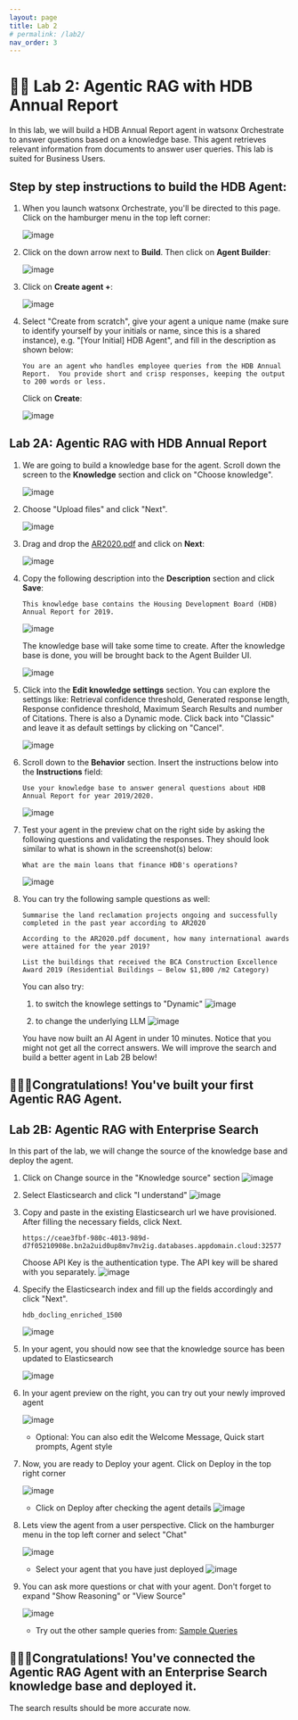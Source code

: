 ```yaml
---
layout: page
title: Lab 2
# permalink: /lab2/
nav_order: 3
---
```

# 🧑‍💼 Lab 2: Agentic RAG with HDB Annual Report 
    
In this lab, we will build a HDB Annual Report agent in watsonx Orchestrate to answer questions based on a knowledge base. This agent retrieves relevant information from documents to answer user queries. This lab is suited for Business Users.


## Step by step instructions to build the HDB Agent:

1. When you launch watsonx Orchestrate, you'll be directed to this page. Click on the hamburger menu in the top left corner:

    ![image](./imgs/imgs_lab2&3/step1.png)

1. Click on the down arrow next to **Build**.  Then click on **Agent Builder**:

    ![image](./imgs/imgs_lab2&3/step2.png)

1. Click on **Create agent +**:

    ![image](./imgs/imgs_lab2&3/step3.png)

1. Select "Create from scratch", give your agent a unique name (make sure to identify yourself by your initials or name, since this is a shared instance), e.g. "[Your Initial] HDB Agent", and fill in the description as shown below: 

    ```
    You are an agent who handles employee queries from the HDB Annual Report.  You provide short and crisp responses, keeping the output to 200 words or less. 
    ```  

    Click on **Create**:

    ![image](./imgs/imgs_lab2&3/hdb_step4.jpg)

## Lab 2A: Agentic RAG with HDB Annual Report 

1. We are going to build a knowledge base for the agent. Scroll down the screen to the **Knowledge** section and click on "Choose knowledge".

    ![image](./imgs/imgs_lab2&3/hdb_step5.jpg)

1. Choose "Upload files" and click "Next".

    ![image](./imgs/imgs_lab2&3/hr_step_uploadfile.png)

1. Drag and drop the [AR2020.pdf](./pdfs/AR2020.pdf) and click on **Next**:

    ![image](./imgs/imgs_lab2&3/hdb_step6.jpg)

1. Copy the following description into the **Description** section and click **Save**:

    ```
    This knowledge base contains the Housing Development Board (HDB) Annual Report for 2019. 
    ```

    ![image](./imgs/imgs_lab2&3/hdb_step7.jpg)

    The knowledge base will take some time to create. After the knowledge base is done, you will be brought back to the Agent Builder UI.

    ![image](./imgs/imgs_lab2&3/hdb_step8.jpg)

1. Click into the **Edit knowledge settings** section. You can explore the settings like: Retrieval confidence threshold, Generated response length, Response confidence threshold, Maximum Search Results and number of Citations. There is also a Dynamic mode. Click back into "Classic" and leave it as default settings by clicking on "Cancel". 

    ![image](./imgs/imgs_lab2&3/hdb_step9.jpg)

1. Scroll down to the **Behavior** section. Insert the instructions below into the **Instructions** field:

    ```
    Use your knowledge base to answer general questions about HDB Annual Report for year 2019/2020.  
    ```

    ![image](./imgs/imgs_lab2&3/hdb_step10.jpg)

1. Test your agent in the preview chat on the right side by asking the following questions and validating the responses.  They should look similar to what is shown in the screenshot(s) below:

    ```
    What are the main loans that finance HDB's operations?
    ```

    ![image](./imgs/imgs_lab2&3/hdb_step11.jpg)

1. You can try the following sample questions as well:

    ```
    Summarise the land reclamation projects ongoing and successfully completed in the past year according to AR2020
    ```
    ```
    According to the AR2020.pdf document, how many international awards were attained for the year 2019?
    ```
    ```
    List the buildings that received the BCA Construction Excellence Award 2019 (Residential Buildings – Below $1,800 /m2 Category)
    ```

    You can also try:
    1) to switch the knowlege settings to "Dynamic"
        ![image](./imgs/imgs_lab2&3/hdb_step12.jpg)

    2) to change the underlying LLM
        ![image](./imgs/imgs_lab2&3/hdb_step13.jpg)
    

    You have now built an AI Agent in under 10 minutes. Notice that you might not get all the correct answers. We will improve the search and build a better agent in Lab 2B below!

## **🎉🎉🎉Congratulations! You've built your first Agentic RAG Agent.**


## Lab 2B: Agentic RAG with Enterprise Search

In this part of the lab, we will change the source of the knowledge base and deploy the agent.

1. Click on Change source in the "Knowledge source" section
        ![image](./imgs/imgs_lab2&3/hdb_step14.jpg)

1. Select Elasticsearch and click "I understand"
        ![image](./imgs/imgs_lab2&3/hdb_step15.jpg)

1. Copy and paste in the existing Elasticsearch url we have provisioned. After filling the necessary fields, click Next.

    ```https://ceae3fbf-980c-4013-989d-d7f05210908e.bn2a2uid0up8mv7mv2ig.databases.appdomain.cloud:32577```

    Choose API Key is the authentication type. The API key will be shared with you separately.
        ![image](./imgs/imgs_lab2&3/hdb_step16.jpg)

1. Specify the Elasticsearch index and fill up the fields accordingly and click "Next". 
    ```
    hdb_docling_enriched_1500
    ```
    ![image](./imgs/imgs_lab2&3/hdb_step17.jpg)

1. In your agent, you should now see that the knowledge source has been updated to Elasticsearch 

    ![image](./imgs/imgs_lab2&3/hdb_step18.jpg)

1. In your agent preview on the right, you can try out your newly improved agent 

    ![image](./imgs/imgs_lab2&3/hdb_step19.jpg)

    - Optional: You can also edit the Welcome Message, Quick start prompts, Agent style

1. Now, you are ready to Deploy your agent. Click on Deploy in the top right corner

    ![image](./imgs/imgs_lab2&3/hdb_step20.jpg)

    - Click on Deploy after checking the agent details
    ![image](./imgs/imgs_lab2&3/hdb_step21.jpg)

1. Lets view the agent from a user perspective. Click on the hamburger menu in the top left corner and select "Chat"

    ![image](./imgs/imgs_lab2&3/hdb_step22.jpg)

    - Select your agent that you have just deployed
    ![image](./imgs/imgs_lab2&3/hdb_step23.jpg)

1. You can ask more questions or chat with your agent. Don't forget to expand "Show Reasoning" or "View Source"

    ![image](./imgs/imgs_lab2&3/hdb_step24.jpg)

    - Try out the other sample queries from: [Sample Queries](https://jordansimyj.github.io/techxperience/sample_queries.html)

## **🎉🎉🎉Congratulations! You've connected the Agentic RAG Agent with an Enterprise Search knowledge base and deployed it.**

The search results should be more accurate now.

